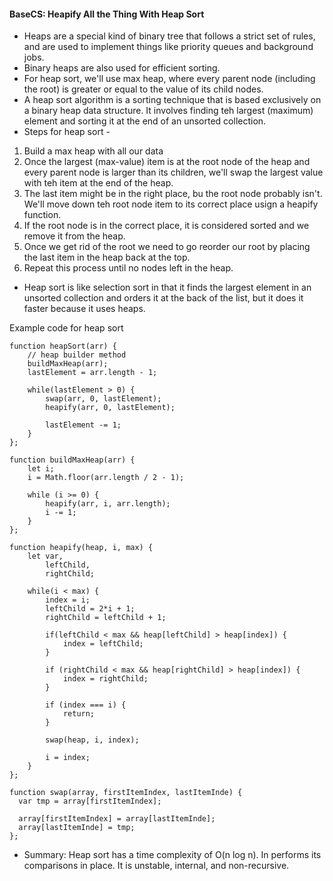 #### BaseCS: Heapify All the Thing With Heap Sort
* Heaps are a special kind of binary tree that follows a strict set of rules, and are used to implement things like priority queues and background jobs.
* Binary heaps are also used for efficient sorting.
* For heap sort, we'll use max heap, where every parent node (including the root) is greater or equal to the value of its child nodes.
* A heap sort algorithm is a sorting technique that is based exclusively on a binary heap data structure. It involves finding teh largest (maximum) element and sorting it at the end of an unsorted collection.
* Steps for heap sort -  
1) Build a max heap with all our data  
2) Once the largest (max-value) item is at the root node of the heap and every parent node is larger than its children, we'll swap the largest value with teh item at the end of the heap.  
3) The last item might be in the right place, bu the root node probably isn't. We'll move down teh root node item to its correct place usign a heapify function.  
4) If the root node is in the correct place, it is considered sorted and we remove it from the heap.  
5) Once we get rid of the root we need to go reorder our root by placing the last item in the heap back at the top.  
6) Repeat this process until no nodes left in the heap.  

* Heap sort is like selection sort in that it finds the largest element in an unsorted collection and orders it at the back of the list, but it does it faster because it uses heaps.  

Example code for heap sort
```
function heapSort(arr) {
    // heap builder method
    buildMaxHeap(arr);
    lastElement = arr.length - 1;

    while(lastElement > 0) {
        swap(arr, 0, lastElement);
        heapify(arr, 0, lastElement);

        lastElement -= 1;
    }
};

function buildMaxHeap(arr) {
    let i;
    i = Math.floor(arr.length / 2 - 1);

    while (i >= 0) {
        heapify(arr, i, arr.length);
        i -= 1;
    }
};

function heapify(heap, i, max) {
    let var,
        leftChild,
        rightChild;

    while(i < max) {
        index = i;
        leftChild = 2*i + 1;
        rightChild = leftChild + 1;

        if(leftChild < max && heap[leftChild] > heap[index]) {
            index = leftChild;
        }

        if (rightChild < max && heap[rightChild] > heap[index]) {
            index = rightChild;
        }

        if (index === i) {
            return;
        }

        swap(heap, i, index);

        i = index;
    }
};

function swap(array, firstItemIndex, lastItemInde) {
  var tmp = array[firstItemIndex];
  
  array[firstItemIndex] = array[lastItemInde];
  array[lastItemInde] = tmp;
};
```

* Summary: Heap sort has a time complexity of O(n log n). In performs its comparisons in place. It is unstable, internal, and non-recursive.
